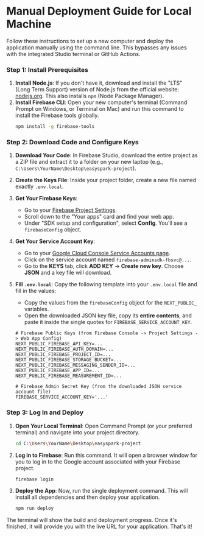 # Manual Deployment Guide for Local Machine

Follow these instructions to set up a new computer and deploy the application manually using the command line. This bypasses any issues with the integrated Studio terminal or GitHub Actions.

### Step 1: Install Prerequisites

1.  **Install Node.js**: If you don't have it, download and install the "LTS" (Long Term Support) version of Node.js from the official website: [nodejs.org](https://nodejs.org/). This also installs `npm` (Node Package Manager).
2.  **Install Firebase CLI**: Open your new computer's terminal (Command Prompt on Windows, or Terminal on Mac) and run this command to install the Firebase tools globally.
    ```bash
    npm install -g firebase-tools
    ```

### Step 2: Download Code and Configure Keys

1.  **Download Your Code**: In Firebase Studio, download the entire project as a ZIP file and extract it to a folder on your new laptop (e.g., `C:\Users\YourName\Desktop\easyspark-project`).
2.  **Create the Keys File**: Inside your project folder, create a new file named exactly `.env.local`.
3.  **Get Your Firebase Keys**:
    *   Go to your [Firebase Project Settings](https://console.firebase.google.com/project/easyspark-demo-a42db/settings/general).
    *   Scroll down to the "Your apps" card and find your web app.
    *   Under "SDK setup and configuration", select **Config**. You'll see a `firebaseConfig` object.
4.  **Get Your Service Account Key**:
    *   Go to your [Google Cloud Console Service Accounts page](https://console.cloud.google.com/iam-admin/serviceaccounts?project=easyspark-demo-a42db).
    *   Click on the service account named `firebase-adminsdk-fbsvc@...`.
    *   Go to the **KEYS** tab, click **ADD KEY** -> **Create new key**. Choose **JSON** and a key file will download.
5.  **Fill `.env.local`**: Copy the following template into your `.env.local` file and fill in the values:
    *   Copy the values from the `firebaseConfig` object for the `NEXT_PUBLIC_` variables.
    *   Open the downloaded JSON key file, copy its **entire contents**, and paste it inside the single quotes for `FIREBASE_SERVICE_ACCOUNT_KEY`.

    ```
    # Firebase Public Keys (from Firebase Console -> Project Settings -> Web App Config)
    NEXT_PUBLIC_FIREBASE_API_KEY=...
    NEXT_PUBLIC_FIREBASE_AUTH_DOMAIN=...
    NEXT_PUBLIC_FIREBASE_PROJECT_ID=...
    NEXT_PUBLIC_FIREBASE_STORAGE_BUCKET=...
    NEXT_PUBLIC_FIREBASE_MESSAGING_SENDER_ID=...
    NEXT_PUBLIC_FIREBASE_APP_ID=...
    NEXT_PUBLIC_FIREBASE_MEASUREMENT_ID=...

    # Firebase Admin Secret Key (from the downloaded JSON service account file)
    FIREBASE_SERVICE_ACCOUNT_KEY='...'
    ```

### Step 3: Log In and Deploy

1.  **Open Your Local Terminal**: Open Command Prompt (or your preferred terminal) and navigate into your project directory.
    ```bash
    cd C:\Users\YourName\Desktop\easyspark-project
    ```
2.  **Log in to Firebase**: Run this command. It will open a browser window for you to log in to the Google account associated with your Firebase project.
    ```bash
    firebase login
    ```
3.  **Deploy the App**: Now, run the single deployment command. This will install all dependencies and then deploy your application.
    ```bash
    npm run deploy
    ```

The terminal will show the build and deployment progress. Once it's finished, it will provide you with the live URL for your application. That's it!
